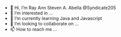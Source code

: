 - 👋 Hi, I’m Ray Ann Steven A. Abella @Syndicate205
- 👀 I’m interested in ...
- 🌱 I’m currently learning Java and Javascript
- 💞️ I’m looking to collaborate on ...
- 📫 How to reach me ...

<!---
Syndicate205/Syndicate205 is a ✨ special ✨ repository because its `README.md` (this file) appears on your GitHub profile.
You can click the Preview link to take a look at your changes.
--->
